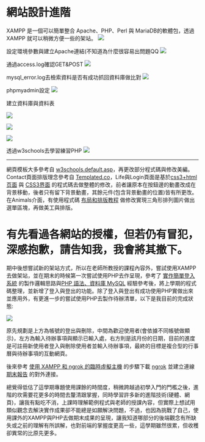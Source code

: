 # 網站設計進階

XAMPP 是一個可以簡單整合 Apache、PHP、Perl 與 MariaDB的軟體包，透過 XAMPP 就可以稍微方便一些的架站。
![](https://i.imgur.com/I4eJ76g.png)

設定環境參數與建立Apache連結(不知道為什麼很容易出問題QQ
![](https://i.imgur.com/FD8PG6B.png)

通過access.log確認GET&POST
![](https://i.imgur.com/74qBmuj.png)

mysql_error.log去檢索資料是否有成功抓回資料庫做比對
![](https://i.imgur.com/F6YIdFU.png)

phpmyadmin設定
![](https://i.imgur.com/B2wrzIV.png)


建立資料庫與資料表

![](https://i.imgur.com/o3i8K8E.png)

![](https://i.imgur.com/uG2kp9O.png)

![](https://i.imgur.com/wu99H5z.png)


透過w3schools去學習練習PHP
![](https://i.imgur.com/ePCJM1D.png)

---

網頁模板大多參考自 [w3schools.default.asp](https://www.w3schools.com/default.asp)，再更改部分程式碼與修改美編。Contact頁面排版理念參考自 [Templated.co](https://templated.co/p/4078153616677877)，Life與Login頁面是基於[css3+html页面](https://blog.csdn.net/weixin_45748460/article/details/106286100?utm_medium=distribute.pc_relevant.none-task-blog-baidujs_title-1&spm=1001.2101.3001.4242) 與 [CSS3界面](https://blog.csdn.net/jl244981288/article/details/47126409?utm_medium=distribute.pc_relevant.none-task-blog-baidujs_utm_term-0&spm=1001.2101.3001.4242) 的程式碼去做整體的修改，前者讓原本在按鈕邊的動畫改成在背景移動，後者只有留下背景動畫，其餘元件(包含背景動畫的位置)皆有所更改。在Animals介面，有使用程式碼 [布局和排版教程](http://www.uxys.com/html/CSS3/20141017/21427.html) 做修改實現三角形排列圖片做出選單區塊，再做美工與排版。

# 有先看過各網站的授權，但若仍有冒犯，深感抱歉，請告知我，我會將其撤下。

期中後想嘗試新的架站方式，所以在老師所教授的課程內容外，嘗試使用XAMPP去做架站，並在期末的時候第一次嘗試使用PHP去作呈現，參考了 [實作簡單登入系統](https://medium.com/@kuoandy1/%E5%BE%8C%E7%AB%AF%E8%83%BD%E5%8A%9B%E5%9F%B9%E9%A4%8A-%E4%B8%80-%E5%AF%A6%E4%BD%9C%E7%B0%A1%E5%96%AE%E7%99%BB%E5%85%A5%E7%B3%BB%E7%B5%B1-74c22ebf09b6) 的製作邏輯思路與[PHP 語法、資料庫 MySQL](https://hackmd.io/@Heidi-Liu/note-be101-php-and-mysql) 經驗參考後，將上學期的程式碼整理，並新增了登入與登出的功能。除了登入與登出有成功使用PHP實做出來並應用外，有更進一步的嘗試使用PHP去製作待辦清單，以下是我目前的完成狀態:

![](https://i.imgur.com/UgIxHs6.png)

原先規劃是上方為帳號的登出與刪除，中間為歡迎使用者(會依據不同帳號做顯示)，左方為輸入待辦事項與顯示已輸入處，右方則是該月份的日期，目前的進度是可註冊新使用者登入與刪除使用者並輸入待辦事項，最終的目標是複合型的行事曆與待辦事項的互動網頁。

後來參考 [使用 XAMPP 和 ngrok 的臨時虛擬主機](https://medium.com/front-end-weekly/temporary-web-hosting-using-xampp-and-ngrok-86a28d0a1073) 的步驟下載 [ngrok](https://ngrok.com/download) 並建立連線 [期末報告](https://8c28-2001-b400-e781-b466-7c63-12c1-ffeb-f50e.ngrok.io/login.php) 的對外連接。

總覺得低估了這學期專題使用課餘的時間度，稍微跨越過初學入門的門檻之後，進階的坎需要花更多的時間去釐清跟掌握，同時學習許多新的進階技術(硬體、網頁)，讓我有點吃不消，上課時理解範例程式與老師的授課內容，但實際上想試用類似觀念去解決實作成果卻不能總是如願解決問題，不過，也因為挑戰了自己，使用課外的XAMPP與PHP去做期末成果的呈現，讓我知道哪部分的後端觀念有所缺失或之前的理解有所誤解，也對前端的掌握度更高一些，這學期雖然很累，但收穫卻異常的比原先更多。





